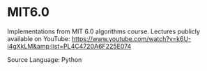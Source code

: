 # MIT6.0
Implementations from MIT 6.0 algorithms course. Lectures publicly available on YouTube: https://www.youtube.com/watch?v=k6U-i4gXkLM&amp;list=PL4C4720A6F225E074

Source Language: Python
